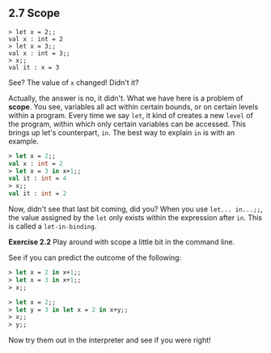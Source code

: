 ## 2.7 Scope

```
> let x = 2;;
val x : int = 2
> let x = 3;;
val x : int = 3;;
> x;;
val it : x = 3
```
See? The value of `x` changed! Didn't it?

Actually, the answer is no, it didn't. What we have here is a problem of **scope**. You see, variables
all act within certain bounds, or on certain levels within a program. Every time we say `let`, it kind of
creates a new `level` of the program, within which only certain variables can be accessed. This brings up
let's counterpart, `in`. The best way to explain `in` is with an example.

``` fsharp
> let x = 2;;
val x : int = 2
> let x = 3 in x+1;;
val it : int = 4
> x;;
val it : int = 2
```
Now, didn't see that last bit coming, did you? When you use `let... in...;;`, the value assigned by the `let` only
exists within the expression after `in`. This is called a `let-in-binding`.

**Exercise 2.2** Play around with scope a little bit in the command line.

See if you can predict the outcome of the following:
 
``` fsharp
> let x = 2 in x+1;;
> let x = 3 in x+1;;
> x;;
```
``` fsharp
> let x = 2;;
> let y = 3 in let x = 2 in x+y;;
> x;;
> y;;
```

Now try them out in the interpreter and see if you were right!